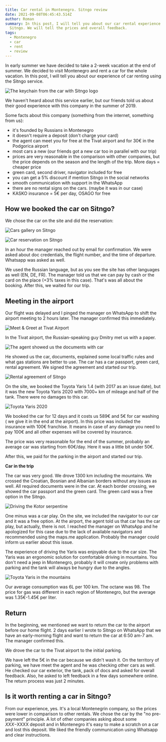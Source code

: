 ```yaml
---
title: Car rental in Montenegro. Sitngo review
date: 2021-09-08T06:45:43.514Z
author: Roman
summary: In this post, I will tell you about our car rental experience with
  Sitngo. We will tell the prices and overall feedback.
tags:
  - Montenegro
  - car
  - rent
  - review
---
```

In early summer we have decided to take a 2-week vacation at the end of summer. We decided to visit Montenegro and rent a car for the whole vacation. In this post, I will tell you about our experience of car renting using the Sitngo service.

![The keychain from the car with Sitngo logo](/static/img/1a6b56b0-23e0-4c8c-af8b-932898ca4e26.jpg "The keychain from the car with Sitngo logo")

We haven't heard about this service earlier, but our friends told us about their good experience with this company in the summer of 2019. 

Some facts about this company (something from the internet, something from us):

* it's founded by Russians in Montenegro
* it doesn't require a deposit (don't charge your card)
* the agent can meet you for free at the Tivat airport and for 30€ in the Podgorica airport
* most cars a new (our friends got a new car too in parallel with our trip)
* prices are very reasonable in the comparison with other companies, but the price depends on the season and the length of the trip. More days = cheaper price
* green card, second driver, navigator included for free
* you can get a 5% discount if mention Sitngo in the social networks
* smooth communication with support in the WhatsApp 
* there are no rental signs on the cars. (maybe it was in our case)
* KASKO insurance = 5€ per day, OSAGO for free

## **How we booked the car on Sitngo?**

We chose the car on the site and did the reservation:

![Cars gallery on Sitngo](/static/img/sitngo-cars.png "Cars gallery on Sitngo")

![Car reservation on Sitngo](/static/img/car-booking-sitngo.png "Car reservation on Sitngo")

In an hour the manager reached out by email for confirmation. We were asked about doc credentials, the flight number, and the time of departure. Whatsapp was asked as well.

We used the Russian language, but as you see the site has other languages as well (EN, DE, FR).
The manager told us that we can pay by cash or the card on the place (+3% taxes in this case).
That's was all about the booking. After this, we waited for our trip.

## **Meeting in the airport**

Our flight was delayed and I pinged the manager on WhatsApp to shift the airport meeting to 2 hours later. The manager confirmed this immediately.

![Meet & Greet at Tivat Airport](/static/img/bbbc3dcf-6af1-4d0b-b5e8-75b2a6f3df5b.jpg "Meet & Greet at Tivat Airport")

In the Tivat airport, the Russian-speaking guy Dmitry met us with a paper.

![The agent showed us the documents with car](/static/img/c644329e-edb4-4cd0-961d-7ea5c67e035b.jpg "The agent showed us the documents with car")

He showed us the car, documents, explained some local traffic rules and what gas stations are better to use. The car has a car passport, green card, rental agreement. We signed the agreement and started our trip.

![Rental agreement of Sitngo](/static/img/e9cb84e4-0ac1-457a-8b59-55424cc7eea2.jpg "Rental agreement of Sitngo")

On the site, we booked the Toyota Yaris 1.4 (with 2017 as an issue date), but it was the new Toyota Yaris 2020 with 7000+ km of mileage and half of the tank. There were no damages to this car. 

![Toyota Yaris 2020](/static/img/b54577bb-6630-4be1-a873-17c5c1f2baf7.jpg "Toyota Yaris 2020")

We booked the car for 12 days and it costs us 589€ and 5€ for car washing ( we give it in the end at the airport). In this price was included the insurance with 100€ franchise. It means in case of any damage you need to pay 100€ and all other expenses will be covered by insurance.

The price was very reasonable for the end of the summer, probably an average car was starting from 60€/day. Here it was a little bit under 50€.

After this, we paid for the parking in the airport and started our trip.

**Car in the trip**

The car was very good. We drove 1300 km including the mountains. We crossed the Croatian, Bosnian and Albanian borders without any issues as well. All required documents were in the car. At each border crossing, we showed the car passport and the green card. The green card was a free option in the Sitngo.

![Driving the Kotor serpentine](/static/img/73a516ad-9630-407c-8b44-5b1a3d30e576.jpg "Driving the Kotor serpentine")

One minus was a car play. On the site, we included the navigator to our car and it was a free option. At the airport, the agent told us that car has the car play, but actually, there is not. I reached the manager on WhatsApp and he apologized for this case due to the lack of available navigators and recommended using the maps.me application. Probably the manager could inform us earlier about this issue.

The experience of driving the Yaris was enjoyable due to the car size. The Yaris was an ergonomic solution for comfortable driving in mountains. You don't need a jeep in Montenegro, probably it will create only problems with parking and the tank will always be hungry due to the angles.

![Toyota Yaris in the mountains](/static/img/85623194-92b0-433e-ad0a-3f2c3dc3f27a.jpg "Toyota Yaris in the mountains")

Our average consumption was 6L per 100 km. The octane was 98. The price for gas was different in each region of Montenegro, but the average was 1.35€-1.45€ per liter.

## **Return**

In the beginning, we mentioned we want to return the car to the airport before our home flight. 2 days earlier I wrote to Sitngo on WhatsApp that we have an early-morning flight and want to return the car at 6:50 am-7 am. The manager confirmed this.

We drove the car to the Tivat airport to the initial parking.

We have left the 5€ in the car because we didn't wash it. On the territory of parking, we have meet the agent and he was checking other cars as well. He checked our car exterior, the tank, pack of docs and asked for overall feedback. Also, he asked to left feedback in a few days somewhere online. The return process was just 2 minutes.

## Is it worth renting a car in Sitngo? 

From our experience, yes. It's a local Montenegrin company, so the prices were lower in comparison to other rentals. We chose the car by the "no pre-payment" principle. A lot of other companies asking about some $XXX-$XXXX deposit and in Montenegro it's easy to make a scratch on a car and lost this deposit. We liked the friendly communication using Whatsapp and clear instructions.